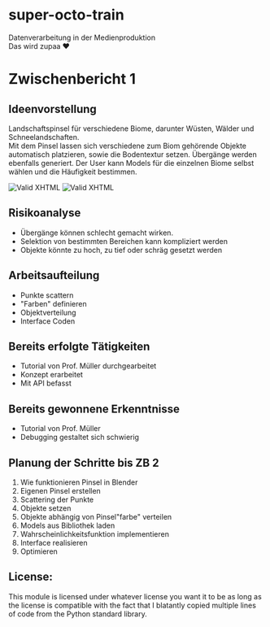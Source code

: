 # super-octo-train
Datenverarbeitung in der Medienproduktion  
Das wird zupaa ♥

Zwischenbericht 1
=================
  
Ideenvorstellung
----------------
Landschaftspinsel für verschiedene Biome, darunter Wüsten, Wälder und Schneelandschaften.  
Mit dem Pinsel lassen sich verschiedene zum Biom gehörende Objekte automatisch platzieren, sowie die Bodentextur setzen. Übergänge werden ebenfalls generiert. Der User kann Models für die einzelnen Biome selbst wählen und die Häufigkeit bestimmen.

![Valid XHTML](https://cdn.discordapp.com/attachments/562341853278634006/582202623080529921/blendelul.PNG)
![Valid XHTML](https://cdn.discordapp.com/attachments/562341853278634006/589483256416567312/particle_group_system.PNG)

Risikoanalyse
-------------
- Übergänge können schlecht gemacht wirken.
- Selektion von bestimmten Bereichen kann kompliziert werden
- Objekte könnte zu hoch, zu tief oder schräg gesetzt werden

Arbeitsaufteilung
-----------------
- Punkte scattern
- "Farben" definieren
- Objektverteilung
- Interface Coden

Bereits erfolgte Tätigkeiten
----------------------------
- Tutorial von Prof. Müller durchgearbeitet
- Konzept erarbeitet
- Mit API befasst

Bereits gewonnene Erkenntnisse 
-----------------------------
- Tutorial von Prof. Müller
- Debugging gestaltet sich schwierig

Planung der Schritte bis ZB 2
-----------------------------
1. Wie funktionieren Pinsel in Blender
2. Eigenen Pinsel erstellen
3. Scattering der Punkte
4. Objekte setzen
5. Objekte abhängig von Pinsel"farbe" verteilen
6. Models aus Bibliothek laden
7. Wahrscheinlichkeitsfunktion implementieren
8. Interface realisieren
9. Optimieren

License: 
--------
This module is licensed under whatever license you want it to be as long as the license is compatible with the fact that I blatantly copied multiple lines of code from the Python standard library.
